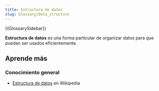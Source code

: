 ```yaml
---
title: Estructura de datos
slug: Glossary/Data_structure
---
```


{{GlossarySidebar}}

**Estructura de datos** es una forma particular de organizar datos para que puedan ser usados eficientemente.

## Aprende más

### Conocimiento general

- [Estructura de datos](https://es.wikipedia.org/wiki/Estructura_de_datos) en Wikipedia
